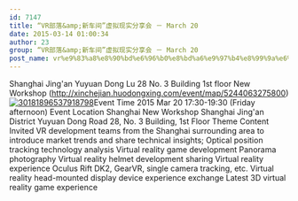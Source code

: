 ```yaml
---
id: 7147
title: “VR部落&amp;新车间”虚拟现实分享会 － March 20
date: 2015-03-14 01:00:34
author: 23
group: “VR部落&amp;新车间”虚拟现实分享会 － March 20
post_name: vr%e9%83%a8%e8%90%bd%e6%96%b0%e8%bd%a6%e9%97%b4%e8%99%9a%e6%8b%9f%e7%8e%b0%e5%ae%9e%e5%88%86%e4%ba%ab%e4%bc%9a-%ef%bc%8d-march-20
---
```


Shanghai Jing'an Yuyuan Dong Lu 28 No. 3 Building 1st floor New Workshop (http://xinchejian.huodongxing.com/event/map/5244063275800) [![30181896537918798](http://xinchejian.com/wp-content/uploads/2015/03/30181896537918798-290x290.jpg)](http://139.162.84.35/wp-content/uploads/2015/03/30181896537918798.jpg)Event Time 2015 Mar 20 17:30-19:30 (Friday afternoon) Event Location Shanghai New Workshop Shanghai Jing'an District Yuyuan Dong Road 28, No. 3 Building, 1st Floor Theme Content Invited VR development teams from the Shanghai surrounding area to introduce market trends and share technical insights; Optical position tracking technology analysis Virtual reality game development Panorama photography Virtual reality helmet development sharing Virtual reality experience Oculus Rift DK2, GearVR, single camera tracking, etc. Virtual reality head-mounted display device experience exchange Latest 3D virtual reality game experience